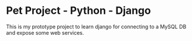# Pet Project - Python - Django 
This is my prototype project to learn django for connecting to a MySQL DB and expose some web services.
